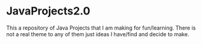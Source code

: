 # JavaProjects2.0
 
This a repository of Java Projects that I am making for fun/learning. There is not a real theme to any of them just ideas I have/find and decide to make.
